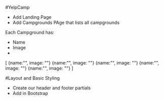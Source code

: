 #YelpCamp

* Add Landing Page
* Add Campgrounds PAge that lists all campgrounds
 
Each Campground has:
* Name
* Image
* 
[
 {name:"", image: ""}
 {name:"", image: ""}
 {name:"", image: ""}
 {name:"", image: ""}
 {name:"", image: ""}
]

#Layout and Basic Styling
* Create our header and footer partials
* Add in Bootstrap
